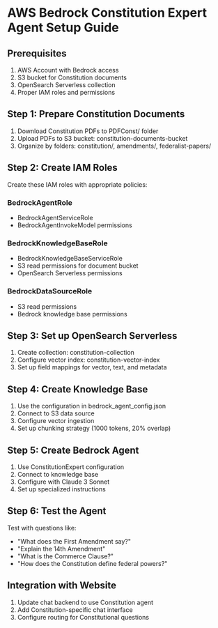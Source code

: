 
# AWS Bedrock Constitution Expert Agent Setup Guide

## Prerequisites
1. AWS Account with Bedrock access
2. S3 bucket for Constitution documents
3. OpenSearch Serverless collection
4. Proper IAM roles and permissions

## Step 1: Prepare Constitution Documents
1. Download Constitution PDFs to PDFConst/ folder
2. Upload PDFs to S3 bucket: constitution-documents-bucket
3. Organize by folders: constitution/, amendments/, federalist-papers/

## Step 2: Create IAM Roles
Create these IAM roles with appropriate policies:

### BedrockAgentRole
- BedrockAgentServiceRole
- BedrockAgentInvokeModel permissions

### BedrockKnowledgeBaseRole  
- BedrockKnowledgeBaseServiceRole
- S3 read permissions for document bucket
- OpenSearch Serverless permissions

### BedrockDataSourceRole
- S3 read permissions
- Bedrock knowledge base permissions

## Step 3: Set up OpenSearch Serverless
1. Create collection: constitution-collection
2. Configure vector index: constitution-vector-index
3. Set up field mappings for vector, text, and metadata

## Step 4: Create Knowledge Base
1. Use the configuration in bedrock_agent_config.json
2. Connect to S3 data source
3. Configure vector ingestion
4. Set up chunking strategy (1000 tokens, 20% overlap)

## Step 5: Create Bedrock Agent
1. Use ConstitutionExpert configuration
2. Connect to knowledge base
3. Configure with Claude 3 Sonnet
4. Set up specialized instructions

## Step 6: Test the Agent
Test with questions like:
- "What does the First Amendment say?"
- "Explain the 14th Amendment"
- "What is the Commerce Clause?"
- "How does the Constitution define federal powers?"

## Integration with Website
1. Update chat backend to use Constitution agent
2. Add Constitution-specific chat interface
3. Configure routing for Constitutional questions
